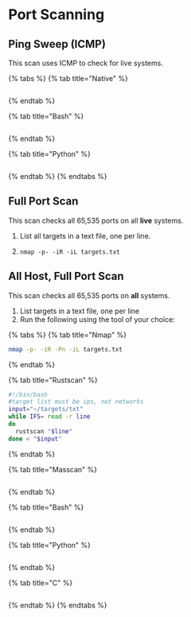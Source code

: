 # Port Scanning

## Ping Sweep \(ICMP\)

This scan uses ICMP to check for live systems.

{% tabs %}
{% tab title="Native" %}
```text

```
{% endtab %}

{% tab title="Bash" %}
```bash

```
{% endtab %}

{% tab title="Python" %}
```python

```
{% endtab %}
{% endtabs %}



## Full Port Scan

 This scan checks all 65,535 ports on all **live** systems.

1. List all targets in a text file, one per line.
2. ```
   nmap -p- -iR -iL targets.txt
   ```

## All Host, Full Port Scan

This scan checks all 65,535 ports on **all** systems.

1. List targets in a text file, one per line
2. Run the following using the tool of your choice:

{% tabs %}
{% tab title="Nmap" %}
```bash
nmap -p- -iR -Pn -iL targets.txt
```
{% endtab %}

{% tab title="Rustscan" %}
```bash
#!/bin/bash
#target list must be ips, not networks
input="~/targets/txt"
while IFS= read -r line
do
  rustscan "$line"
done < "$input"
```
{% endtab %}

{% tab title="Masscan" %}
```text

```
{% endtab %}

{% tab title="Bash" %}
```text

```
{% endtab %}

{% tab title="Python" %}
```text

```
{% endtab %}

{% tab title="C" %}
```text

```
{% endtab %}
{% endtabs %}

